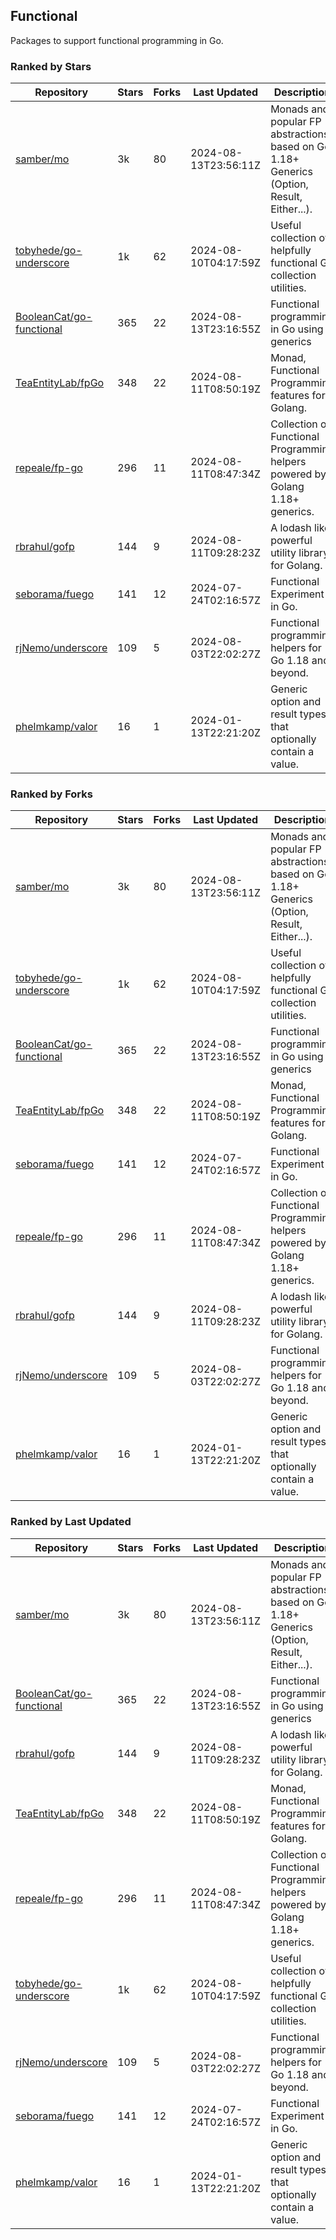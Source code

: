 ## Functional

Packages to support functional programming in Go.

### Ranked by Stars

| Repository | Stars | Forks | Last Updated | Description | 
|------------|-------|-------|--------------|-------------|
| [samber/mo](https://github.com/samber/mo) | 3k | 80 | 2024-08-13T23:56:11Z |  Monads and popular FP abstractions, based on Go 1.18+ Generics (Option, Result, Either...). |
| [tobyhede/go-underscore](https://github.com/tobyhede/go-underscore) | 1k | 62 | 2024-08-10T04:17:59Z |  Useful collection of helpfully functional Go collection utilities. |
| [BooleanCat/go-functional](https://github.com/BooleanCat/go-functional) | 365 | 22 | 2024-08-13T23:16:55Z |  Functional programming in Go using generics |
| [TeaEntityLab/fpGo](https://github.com/TeaEntityLab/fpGo) | 348 | 22 | 2024-08-11T08:50:19Z |  Monad, Functional Programming features for Golang. |
| [repeale/fp-go](https://github.com/repeale/fp-go) | 296 | 11 | 2024-08-11T08:47:34Z |  Collection of Functional Programming helpers powered by Golang 1.18+ generics. |
| [rbrahul/gofp](https://github.com/rbrahul/gofp) | 144 | 9 | 2024-08-11T09:28:23Z |  A lodash like powerful utility library for Golang. |
| [seborama/fuego](https://github.com/seborama/fuego) | 141 | 12 | 2024-07-24T02:16:57Z |  Functional Experiment in Go. |
| [rjNemo/underscore](https://github.com/rjNemo/underscore) | 109 | 5 | 2024-08-03T22:02:27Z |  Functional programming helpers for Go 1.18 and beyond. |
| [phelmkamp/valor](https://github.com/phelmkamp/valor) | 16 | 1 | 2024-01-13T22:21:20Z |  Generic option and result types that optionally contain a value. |

### Ranked by Forks

| Repository | Stars | Forks | Last Updated | Description | 
|------------|-------|-------|--------------|-------------|
| [samber/mo](https://github.com/samber/mo) | 3k | 80 | 2024-08-13T23:56:11Z |  Monads and popular FP abstractions, based on Go 1.18+ Generics (Option, Result, Either...). |
| [tobyhede/go-underscore](https://github.com/tobyhede/go-underscore) | 1k | 62 | 2024-08-10T04:17:59Z |  Useful collection of helpfully functional Go collection utilities. |
| [BooleanCat/go-functional](https://github.com/BooleanCat/go-functional) | 365 | 22 | 2024-08-13T23:16:55Z |  Functional programming in Go using generics |
| [TeaEntityLab/fpGo](https://github.com/TeaEntityLab/fpGo) | 348 | 22 | 2024-08-11T08:50:19Z |  Monad, Functional Programming features for Golang. |
| [seborama/fuego](https://github.com/seborama/fuego) | 141 | 12 | 2024-07-24T02:16:57Z |  Functional Experiment in Go. |
| [repeale/fp-go](https://github.com/repeale/fp-go) | 296 | 11 | 2024-08-11T08:47:34Z |  Collection of Functional Programming helpers powered by Golang 1.18+ generics. |
| [rbrahul/gofp](https://github.com/rbrahul/gofp) | 144 | 9 | 2024-08-11T09:28:23Z |  A lodash like powerful utility library for Golang. |
| [rjNemo/underscore](https://github.com/rjNemo/underscore) | 109 | 5 | 2024-08-03T22:02:27Z |  Functional programming helpers for Go 1.18 and beyond. |
| [phelmkamp/valor](https://github.com/phelmkamp/valor) | 16 | 1 | 2024-01-13T22:21:20Z |  Generic option and result types that optionally contain a value. |

### Ranked by Last Updated

| Repository | Stars | Forks | Last Updated | Description | 
|------------|-------|-------|--------------|-------------|
| [samber/mo](https://github.com/samber/mo) | 3k | 80 | 2024-08-13T23:56:11Z |  Monads and popular FP abstractions, based on Go 1.18+ Generics (Option, Result, Either...). |
| [BooleanCat/go-functional](https://github.com/BooleanCat/go-functional) | 365 | 22 | 2024-08-13T23:16:55Z |  Functional programming in Go using generics |
| [rbrahul/gofp](https://github.com/rbrahul/gofp) | 144 | 9 | 2024-08-11T09:28:23Z |  A lodash like powerful utility library for Golang. |
| [TeaEntityLab/fpGo](https://github.com/TeaEntityLab/fpGo) | 348 | 22 | 2024-08-11T08:50:19Z |  Monad, Functional Programming features for Golang. |
| [repeale/fp-go](https://github.com/repeale/fp-go) | 296 | 11 | 2024-08-11T08:47:34Z |  Collection of Functional Programming helpers powered by Golang 1.18+ generics. |
| [tobyhede/go-underscore](https://github.com/tobyhede/go-underscore) | 1k | 62 | 2024-08-10T04:17:59Z |  Useful collection of helpfully functional Go collection utilities. |
| [rjNemo/underscore](https://github.com/rjNemo/underscore) | 109 | 5 | 2024-08-03T22:02:27Z |  Functional programming helpers for Go 1.18 and beyond. |
| [seborama/fuego](https://github.com/seborama/fuego) | 141 | 12 | 2024-07-24T02:16:57Z |  Functional Experiment in Go. |
| [phelmkamp/valor](https://github.com/phelmkamp/valor) | 16 | 1 | 2024-01-13T22:21:20Z |  Generic option and result types that optionally contain a value. |

